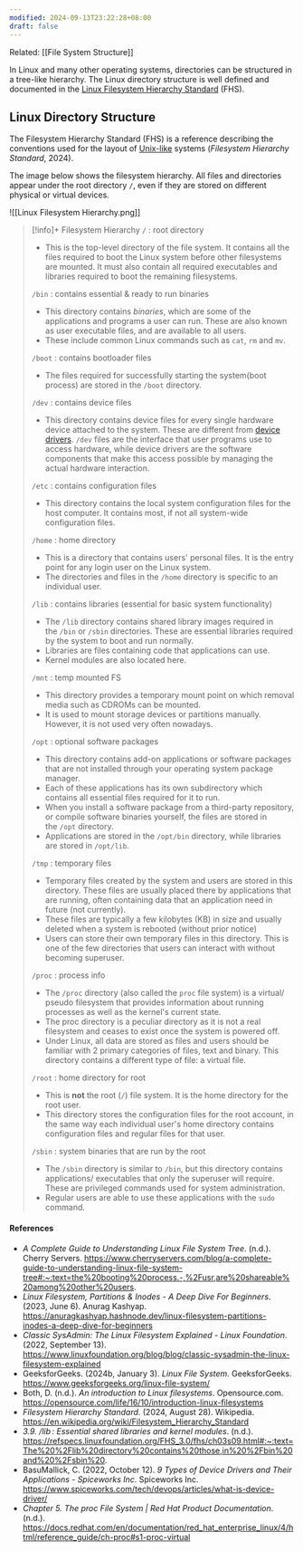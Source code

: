 ```yaml
---
modified: 2024-09-13T23:22:28+08:00
draft: false
---
```

Related: [[File System Structure]]

In Linux and many other operating systems, directories can be structured in a tree-like hierarchy. The Linux directory structure is well defined and documented in the [Linux Filesystem Hierarchy Standard](http://www.pathname.com/fhs/) (FHS).
## Linux Directory Structure

The Filesystem Hierarchy Standard (FHS) is a reference describing the conventions used for the layout of [Unix-like](https://en.wikipedia.org/wiki/Unix-like) systems (_Filesystem Hierarchy Standard_, 2024). 

The image below shows the filesystem hierarchy. All files and directories appear under the root directory `/`, even if they are stored on different physical or virtual devices. 

![[Linux Filesystem Hierarchy.png]]


>[!info]+ Filesystem Hierarchy
>`/` : root directory
>	- This is the top-level directory of the file system. It contains all the files required to boot the Linux system before other filesystems are mounted. It must also contain all required executables and libraries required to boot the remaining filesystems. 
>
>`/bin` : contains essential & ready to run binaries
>	- This directory contains _binaries_, which are some of the applications and programs a user can run. These are also known as user executable files, and are available to all users.
>	- These include common Linux commands such as `cat`, `rm` and `mv`.
>
>`/boot` : contains bootloader files
>	- The files required for successfully starting the system(boot process) are stored in the `/boot` directory. 
>
>`/dev` : contains device files
>	- This directory contains device files for every single hardware device attached to the system. These are different from [device drivers](https://www.spiceworks.com/tech/devops/articles/what-is-device-driver/). `/dev` files are the interface that user programs use to access hardware, while device drivers are the software components that make this access possible by managing the actual hardware interaction.
>
>`/etc` : contains configuration files
>	- This directory contains the local system configuration files for the host computer. It contains most, if not all system-wide configuration files.
>	  
>`/home` : home directory
>	- This is a directory that contains users' personal files. It is the entry point for any login user on the Linux system. 
>	- The directories and files in the `/home` directory is specific to an individual user. 
>	  
>`/lib` : contains libraries (essential for basic system functionality)
>	- The `/lib` directory contains shared library images required in the `/bin` or `/sbin` directories. These are essential libraries required by the system to boot and run normally.
>	- Libraries are files containing code that applications can use. 
>	- Kernel modules are also located here.
>
>`/mnt` : temp mounted FS
>	- This directory provides a temporary mount point on which removal media such as CDROMs can be mounted. 
>	- It is used to mount storage devices or partitions manually. However, it is not used very often nowadays.
>
>`/opt` : optional software packages
>	-  This directory contains add-on applications or software packages that are not installed through your operating system package manager. 
>	- Each of these applications has its own subdirectory which contains all essential files required for it to run.
>	- When you install a software package from a third-party repository, or compile software binaries yourself, the files are stored in the `/opt` directory.
>	- Applications are stored in the `/opt/bin` directory, while libraries are stored in `/opt/lib`.
>
>`/tmp` : temporary files
>	- Temporary files created by the system and users are stored in this directory. These files are usually placed there by applications that are running, often containing data that an application need in future (not currently).
>	- These files are typically a few kilobytes (KB) in size and usually deleted when a system is rebooted (without prior notice)
>	- Users can store their own temporary files in this directory. This is one of the few directories that users can interact with without becoming superuser.
>
>`/proc` : process info
>	- The `/proc` directory (also called the `proc` file system) is a virtual/ pseudo filesystem that provides information about running processes as well as the kernel's current state. 
>	- The proc directory is a peculiar directory as it is not a real filesystem and ceases to exist once the system is powered off.
>	- Under Linux, all data are stored as files and users should be familiar with 2 primary categories of files, text and binary. This directory contains a different type of file: a virtual file. 
>
>`/root` : home directory for root
>	- This is **not** the root (`/`) file system. It is the home directory for the root user.
>	- This directory stores the configuration files for the root account, in the same way each individual user's home directory contains configuration files and regular files for that user.
>
>`/sbin` : system binaries that are run by the root
>	- The `/sbin` directory is similar to `/bin`, but this directory contains applications/ executables that only the superuser will require. These are privileged commands used for system administration.
>	- Regular users are able to use these applications with the `sudo` command.










#### References
- _A Complete Guide to Understanding Linux File System Tree_. (n.d.). Cherry Servers. https://www.cherryservers.com/blog/a-complete-guide-to-understanding-linux-file-system-tree#:~:text=the%20booting%20process.-,%2Fusr,are%20shareable%20among%20other%20users. 
- _Linux Filesystem, Partitions & Inodes - A Deep Dive For Beginners_. (2023, June 6). Anurag Kashyap. https://anuragkashyap.hashnode.dev/linux-filesystem-partitions-inodes-a-deep-dive-for-beginners
- _Classic SysAdmin: The Linux Filesystem Explained - Linux Foundation_. (2022, September 13). https://www.linuxfoundation.org/blog/blog/classic-sysadmin-the-linux-filesystem-explained
- GeeksforGeeks. (2024b, January 3). _Linux File System_. GeeksforGeeks. https://www.geeksforgeeks.org/linux-file-system/
- Both, D. (n.d.). _An introduction to Linux filesystems_. Opensource.com. https://opensource.com/life/16/10/introduction-linux-filesystems
- _Filesystem Hierarchy Standard_. (2024, August 28). Wikipedia. https://en.wikipedia.org/wiki/Filesystem_Hierarchy_Standard
- _3.9. /lib : Essential shared libraries and kernel modules_. (n.d.). https://refspecs.linuxfoundation.org/FHS_3.0/fhs/ch03s09.html#:~:text=The%20%2Flib%20directory%20contains%20those,in%20%2Fbin%20and%20%2Fsbin%20.
- BasuMallick, C. (2022, October 12). _9 Types of Device Drivers and Their Applications - Spiceworks Inc_. Spiceworks Inc. https://www.spiceworks.com/tech/devops/articles/what-is-device-driver/
- _Chapter 5. The proc File System | Red Hat Product Documentation_. (n.d.). https://docs.redhat.com/en/documentation/red_hat_enterprise_linux/4/html/reference_guide/ch-proc#s1-proc-virtual

